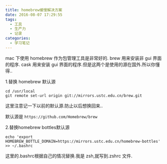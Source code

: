 ```yaml
---
title: homebrew缓慢解决方案
date: 2016-08-07 17:29:55
tags:
  - 工具
  - 生产力
  - 记录
categories:
  - 学习笔记
---
```


mac 下使用 homebrew 作为包管理工具是非常好的. brew 用来安装非 gui 界面的程序. cask 用来安装 gui 界面的程序.但是这两个是使用的源在国外.所以你懂得..


1.替换 homebrew 默认源

````
cd /usr/local
git remote set-url origin git://mirrors.ustc.edu.cn/brew.git
````
这里注意记一下以前的默认源.防止以后想换回来..

默认源是
`https://github.com/Homebrew/brew`


2.替换homebrew bottles默认源
````
echo 'export HOMEBREW_BOTTLE_DOMAIN=https://mirrors.ustc.edu.cn/homebrew-bottles' >> ~/.bashrc
````
这里的.bashrc根据自己的情况替换.我是 zsh,就写到.zshrc 文件.
